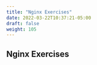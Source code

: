 ```yaml
---
title: "Nginx Exercises"
date: 2022-03-22T10:37:21-05:00
draft: false
weight: 105
---
```


## Nginx Exercises